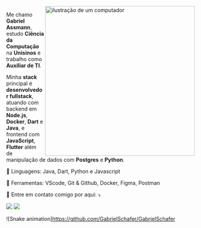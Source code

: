 <img src="https://raw.githubusercontent.com/MicaelliMedeiros/micaellimedeiros/master/image/computer-illustration.png" alt="ilustração de um computador" min-width="400px" max-width="400px" width="400px" align="right">

<p align="left">Me chamo <strong>Gabriel Assmann</strong>, estudo <strong>Ciência da Computação</strong> na <strong>Unisinos</strong> e trabalho como <strong>Auxiliar de TI</strong>.<br>

Minha <strong>stack</strong> principal é <strong>desenvolvedor fullstack</strong>, atuando com backend em <strong>Node.js</strong>, <strong>Docker</strong>, <strong>Dart</strong> e <strong>Java</strong>, e frontend com <strong>JavaScript</strong>, <strong>Flutter</strong> além de manipulação de dados com <strong>Postgres</strong> e <strong>Python</strong>.</p>

<p align="left">
  🦄 Linguagens: Java, Dart, Python e Javascript
</p>

<p align="left">
  💼 Ferramentas: VScode, Git & Github, Docker, Figma, Postman
</p>

<p align="left">
  💌 Entre em contato comigo por aqui: ⤵️
</p>

<p align="left">
  <a href = "mailto:gabiscg123@gmail.com"><img src="https://img.shields.io/badge/-Gmail-%23333?style=for-the-badge&logo=gmail&logoColor=white" target="_blank"></a>
  <a href="https://www.linkedin.com/in/gabriel-assmann-schafer-31ab48271/" target="_blank"><img src="https://img.shields.io/badge/-LinkedIn-%230077B5?style=for-the-badge&logo=linkedin&logoColor=white" target="_blank"></a> 
  </p>

![Snake animation]https://github.com/GabrielSchafer/GabrielSchafer
